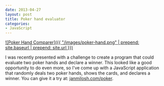 ```yaml
---
date: 2013-04-27
layout: post
title: Poker hand evaluator
categories:
- JavaScript
---
```


[![Poker Hand Comparer]({{ "/images/poker-hand.png" | prepend: site.baseurl | prepend: site.url }})](http://janmilosh.com/poker)

I was recently presented with a challenge to create a program that could evaluate two poker hands and declare a winner. This looked like a good opportunity to do even more, so I've come up with a JavaScript application that randomly deals two poker hands, shows the cards, and declares a winner. You can give it a try at: [janmilosh.com/poker](http://janmilosh.com/poker).
